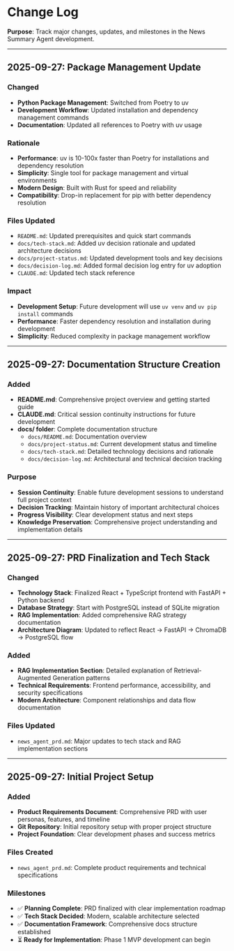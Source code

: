 # Change Log

**Purpose**: Track major changes, updates, and milestones in the News Summary Agent development.

---

## 2025-09-27: Package Management Update

### Changed
- **Python Package Management**: Switched from Poetry to uv
- **Development Workflow**: Updated installation and dependency management commands
- **Documentation**: Updated all references to Poetry with uv usage

### Rationale
- **Performance**: uv is 10-100x faster than Poetry for installations and dependency resolution
- **Simplicity**: Single tool for package management and virtual environments
- **Modern Design**: Built with Rust for speed and reliability
- **Compatibility**: Drop-in replacement for pip with better dependency resolution

### Files Updated
- `README.md`: Updated prerequisites and quick start commands
- `docs/tech-stack.md`: Added uv decision rationale and updated architecture decisions
- `docs/project-status.md`: Updated development tools and key decisions
- `docs/decision-log.md`: Added formal decision log entry for uv adoption
- `CLAUDE.md`: Updated tech stack reference

### Impact
- **Development Setup**: Future development will use `uv venv` and `uv pip install` commands
- **Performance**: Faster dependency resolution and installation during development
- **Simplicity**: Reduced complexity in package management workflow

---

## 2025-09-27: Documentation Structure Creation

### Added
- **README.md**: Comprehensive project overview and getting started guide
- **CLAUDE.md**: Critical session continuity instructions for future development
- **docs/ folder**: Complete documentation structure
  - `docs/README.md`: Documentation overview
  - `docs/project-status.md`: Current development status and timeline
  - `docs/tech-stack.md`: Detailed technology decisions and rationale
  - `docs/decision-log.md`: Architectural and technical decision tracking

### Purpose
- **Session Continuity**: Enable future development sessions to understand full project context
- **Decision Tracking**: Maintain history of important architectural choices
- **Progress Visibility**: Clear development status and next steps
- **Knowledge Preservation**: Comprehensive project understanding and implementation details

---

## 2025-09-27: PRD Finalization and Tech Stack

### Changed
- **Technology Stack**: Finalized React + TypeScript frontend with FastAPI + Python backend
- **Database Strategy**: Start with PostgreSQL instead of SQLite migration
- **RAG Implementation**: Added comprehensive RAG strategy documentation
- **Architecture Diagram**: Updated to reflect React → FastAPI → ChromaDB → PostgreSQL flow

### Added
- **RAG Implementation Section**: Detailed explanation of Retrieval-Augmented Generation patterns
- **Technical Requirements**: Frontend performance, accessibility, and security specifications
- **Modern Architecture**: Component relationships and data flow documentation

### Files Updated
- `news_agent_prd.md`: Major updates to tech stack and RAG implementation sections

---

## 2025-09-27: Initial Project Setup

### Added
- **Product Requirements Document**: Comprehensive PRD with user personas, features, and timeline
- **Git Repository**: Initial repository setup with proper project structure
- **Project Foundation**: Clear development phases and success metrics

### Files Created
- `news_agent_prd.md`: Complete product requirements and technical specifications

### Milestones
- ✅ **Planning Complete**: PRD finalized with clear implementation roadmap
- ✅ **Tech Stack Decided**: Modern, scalable architecture selected
- ✅ **Documentation Framework**: Comprehensive docs structure established
- ⏳ **Ready for Implementation**: Phase 1 MVP development can begin